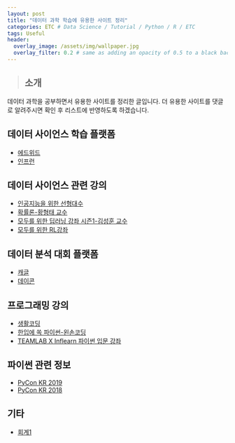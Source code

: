 ```yaml
---
layout: post
title: "데이터 과학 학습에 유용한 사이트 정리"
categories: ETC # Data Science / Tutorial / Python / R / ETC
tags: Useful
header:
  overlay_image: /assets/img/wallpaper.jpg
  overlay_filter: 0.2 # same as adding an opacity of 0.5 to a black background
---
```


> ## 소개

데이터 과학을 공부하면서 유용한 사이트를 정리한 글입니다. 더 유용한 사이트를 댓글로 알려주시면 확인 후 리스트에 반영하도록 하겠습니다.


## 데이터 사이언스 학습 플랫폼

- [에드위드](https://www.edwith.org/)
- [인프런](https://www.inflearn.com/)


## 데이터 사이언스 관련 강의

- [인공지능을 위한 선형대수](https://www.edwith.org/linearalgebra4ai/joinLectures/14072)
- [확률론-황형태 교수](http://www.kocw.net/home/search/kemView.do?kemId=422509)
- [모두를 위한 딥러닝 강좌 시즌1-김성훈 교수](https://www.youtube.com/playlist?list=PLlMkM4tgfjnLSOjrEJN31gZATbcj_MpUm)
- [모두를 위한 RL강좌](https://www.youtube.com/playlist?list=PLlMkM4tgfjnKsCWav-Z2F-MMFRx-2gMGG)


## 데이터 분석 대회 플랫폼

- [캐글](https://www.kaggle.com)
- [데이콘](https://dacon.io/)


## 프로그래밍 강의

- [생활코딩](https://opentutorials.org/course/1)
- [한입에 쏙 파이썬-왼손코딩](https://www.youtube.com/playlist?list=PLGPF8gvWLYyontH0PECIUFFUdvATXWQEL)
- [TEAMLAB X Inflearn 파이썬 입문 강좌](https://www.youtube.com/playlist?list=PLBHVuYlKEkUJcXrgVu-bFx-One095BJ8I)


## 파이썬 관련 정보

- [PyCon KR 2019](https://www.youtube.com/playlist?list=PLZPhyNeJvHRlECdmkJ7M8konKB0NhBfve)
- [PyCon KR 2018](https://www.youtube.com/playlist?list=PLZPhyNeJvHRmnMr5yucZ9Eu-yVhjRRsOM)


## 기타
- [회계1](https://opentutorials.org/module/3483)
